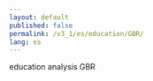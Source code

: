 ```yaml
---
layout: default
published: false
permalink: /v3_1/es/education/GBR/
lang: es
---
```


education analysis GBR
